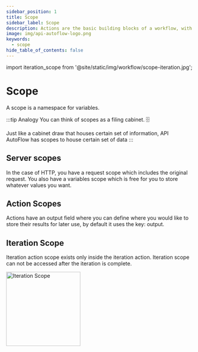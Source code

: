 ```yaml
---
sidebar_position: 1
title: Scope
sidebar_label: Scope
description: Actions are the basic building blocks of a workflow, with a few hundred available to choose from
image: img/api-autoflow-logo.png
keywords:
  - scope
hide_table_of_contents: false
---
```



import iteration_scope from '@site/static/img/workflow/scope-iteration.jpg';

# Scope

A scope is a namespace for variables.  

:::tip Analogy
You can think of scopes as a filing cabinet. 🗄️

Just like a cabinet draw that houses certain set of information, API AutoFlow has scopes to house certain set of data
:::

## Server scopes
In the case of HTTP, you have a request scope which includes the original request. You also have a variables scope which is free for you to store whatever values you want.


## Action Scopes
Actions have an output field where you can define where you would like to store their results for later use, by default it uses the key: output.

## Iteration Scope
Iteration action scope exists only inside the iteration action.  Iteration scope can not be accessed after the iteration is complete.

<img src={iteration_scope} alt="Iteration Scope" class="myResponsiveImg" width="200px"/>